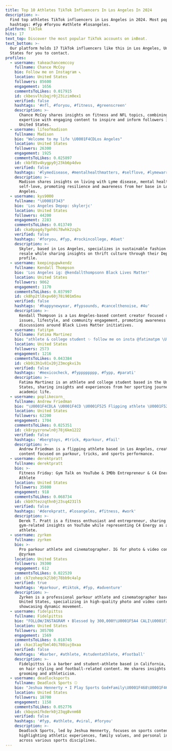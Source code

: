 ```yaml
---
title: Top 10 Athletes TikTok Influencers In Los Angeles In 2024
description: >-
  Find top athletes TikTok influencers in Los Angeles in 2024. Most popular
  hashtags: #fyp #foryou #athlete #losangeles.
platform: TikTok
hits: 17
text_top: Discover the most popular TikTok accounts on inBeat.
text_bottom: >-
  Our platform holds 17 TikTok influencers like this in Los Angeles, United
  States for you to contact.
profiles:
  - username: takeachancemccoy
    fullname: Chance McCoy
    bio: Follow me on Instagram ↖️
    location: United States
    followers: 85600
    engagement: 1656
    commentsToLikes: 0.017915
    id: ckbesvlhibqjr0j23izim0ex1
    verified: false
    hashtags: '#nfl, #foryou, #fitness, #greenscreen'
    description: >-
      Chance McCoy shares insights on fitness and NFL topics, combining athletic
      expertise with engaging content to inspire and inform followers in the
      United States.
  - username: lifeofmadison
    fullname: Madison
    bio: "Welcome to my life \U0001F4CDLos Angeles"
    location: United States
    followers: 26300
    engagement: 1925
    commentsToLikes: 0.025897
    id: ckbf85v4kygpy0j23kb6p4dvo
    verified: false
    hashtags: '#lymedisease, #mentalhealthmatters, #selflove, #lymewarrior'
    description: >-
      Madison shares insights on living with Lyme disease, mental health, and
      self-love, promoting resilience and awareness from her base in Los
      Angeles.
  - username: kys9000
    fullname: "\U0001F343"
    bio: 'Los Angeles Depop: skylerjc'
    location: United States
    followers: 44200
    engagement: 2283
    commentsToLikes: 0.013749
    id: cka0pag4y7goh0i78whk2zq2s
    verified: false
    hashtags: '#foryou, #fyp, #rockincollege, #duet'
    description: >-
      Skyler, based in Los Angeles, specializes in sustainable fashion and
      resale while sharing insights on thrift culture through their Depop
      profile.
  - username: keepingupwkendz
    fullname: Kendall Thompson
    bio: 'Los Angeles ig: @kendallthompsonn Black Lives Matter'
    location: United States
    followers: 9062
    engagement: 1170
    commentsToLikes: 0.037997
    id: ck8hp2tl8xpv60j78i901m5nu
    verified: false
    hashtags: '#happynewyear, #fypsounds, #cancelthenoise, #4u'
    description: >-
      Kendall Thompson is a Los Angeles-based content creator focused on social
      issues, lifestyle, and community engagement, promoting awareness and
      discussions around Black Lives Matter initiatives.
  - username: fatitpm
    fullname: Fatima Martinez
    bio: "athlete & college student ✨ follow me on insta @fatimatpm \U0001F970"
    location: United States
    followers: 2573
    engagement: 1216
    commentsToLikes: 0.043384
    id: ckb9i3h1v81v20j23mcgkvi3s
    verified: false
    hashtags: '#mexicocheck, #fypppppppp, #fypp, #parati'
    description: >-
      Fatima Martinez is an athlete and college student based in the United
      States, sharing insights and experiences from her sporting journey and
      academic life.
  - username: poplikecorn_
    fullname: Andrew Friedman
    bio: "\U0001F4CDLA \U0001F4CD \U0001F525 Flipping athlete \U0001F525 \U0001F4E7 Andrew@poplikecorn.com \U0001F4E7 \U0001F4F8 IG-poplikecorn \U0001F4F8"
    location: United States
    followers: 62200
    engagement: 1704
    commentsToLikes: 0.025351
    id: ck8rpyzronwln0j78j6km1222
    verified: false
    hashtags: '#bergtoys, #trick, #parkour, #fail'
    description: >-
      Andrew Friedman is a flipping athlete based in Los Angeles, creating
      content focused on parkour, tricks, and sports performance.
  - username: derektpratt
    fullname: derektpratt
    bio: >-
      Fitness Friday: Gym Talk on YouTube & IMDb Entrepreneur & C4 Energy
      Athlete
    location: United States
    followers: 35800
    engagement: 918
    commentsToLikes: 0.068734
    id: ckb97tezzqthn0j23sq4231l5
    verified: false
    hashtags: '#derekpratt, #losangeles, #fitness, #work'
    description: >-
      Derek T. Pratt is a fitness enthusiast and entrepreneur, sharing
      gym-related insights on YouTube while representing C4 Energy as an
      athlete.
  - username: zyrken
    fullname: zyrken
    bio: >-
      Pro parkour athlete and cinematographer. IG for photo & video content
      @zyrken
    location: United States
    followers: 39300
    engagement: 612
    commentsToLikes: 0.022539
    id: ck7zoheqck2lb0j78bb9c4alp
    verified: true
    hashtags: '#parkour, #tiktok, #fyp, #adventure'
    description: >-
      Zyrken is a professional parkour athlete and cinematographer based in the
      United States, specializing in high-quality photo and video content
      showcasing dynamic movement.
  - username: fidelpittss
    fullname: Fidelpittss
    bio: "FOLLOW/INSTAGRAM ⬆️ Blessed by 300,000‼️\U0001F5A4 CALI\U0001F334\U0001F3C8\U0001FA90BARBER\U0001F488 \U0001F47B@sniper.del"
    location: United States
    followers: 305700
    engagement: 1569
    commentsToLikes: 0.018745
    id: ckac3lagfbml40i780iuj0xaa
    verified: false
    hashtags: '#barber, #athlete, #studentathlete, #football'
    description: >-
      Fidelpittss is a barber and student-athlete based in California, focusing
      on hair styling and football-related content. He shares insights into
      grooming and athleticism.
  - username: deadlocksports
    fullname: Deadlock Sports ⚾️
    bio: "Jeshua Hennerty • I Play Sports God✝️Family\U0001F468‍\U0001F469‍\U0001F466‍\U0001F466Sports⚾️\U0001F3C8\U0001F93C‍♂️ Goal 20k"
    location: United States
    followers: 18700
    engagement: 1158
    commentsToLikes: 0.052776
    id: ckbqsm1fkderk0j23qg8vnm68
    verified: false
    hashtags: '#fyp, #athlete, #viral, #foryou'
    description: >-
      Deadlock Sports, led by Jeshua Hennerty, focuses on sports content,
      highlighting athletic experiences, family values, and personal insights
      across various sports disciplines.
---
```


